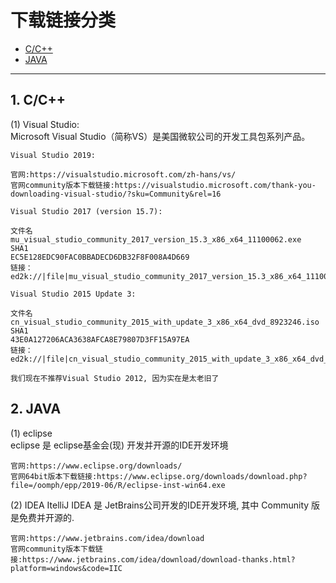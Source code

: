 # 下载链接分类

 - [C/C++](#1-ccpp)
 - [JAVA](#2-JAVA)
 
------
 
## 1. C/C++
(1) Visual Studio:  
    Microsoft Visual Studio（简称VS）是美国微软公司的开发工具包系列产品。  
    
    Visual Studio 2019:
    
    官网:https://visualstudio.microsoft.com/zh-hans/vs/  
    官网community版本下载链接:https://visualstudio.microsoft.com/thank-you-downloading-visual-studio/?sku=Community&rel=16  
    
    Visual Studio 2017 (version 15.7):  
    
    文件名  
    mu_visual_studio_community_2017_version_15.3_x86_x64_11100062.exe  
    SHA1  
    EC5E128EDC90FAC0BBADECD6DB32F8F008A4D669  
    链接：  
    ed2k://|file|mu_visual_studio_community_2017_version_15.3_x86_x64_11100062.exe|1069960|5984B3CD547F9F213DE21EFE5887F08D|/
    
    Visual Studio 2015 Update 3:  
    
    文件名  
    cn_visual_studio_community_2015_with_update_3_x86_x64_dvd_8923246.iso  
    SHA1  
    43E0A127206ACA3638AFCA8E79807D3FF15A97EA   
    链接：  
    ed2k://|file|cn_visual_studio_community_2015_with_update_3_x86_x64_dvd_8923246.iso|7633565696|605D19028916D09E1BFA2DABBD266FE9|/ 
    
    我们现在不推荐Visual Studio 2012, 因为实在是太老旧了
    
    
## 2. JAVA
(1) eclipse  
    eclipse 是 eclipse基金会(现) 开发并开源的IDE开发环境

    官网:https://www.eclipse.org/downloads/
    官网64bit版本下载链接:https://www.eclipse.org/downloads/download.php?file=/oomph/epp/2019-06/R/eclipse-inst-win64.exe
    
(2) IDEA
    ItelliJ IDEA 是 JetBrains公司开发的IDE开发环境, 其中 Community 版是免费并开源的.
    
    官网:https://www.jetbrains.com/idea/download
    官网community版本下载链接:https://www.jetbrains.com/idea/download/download-thanks.html?platform=windows&code=IIC
    
    
    
